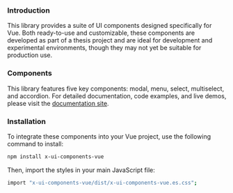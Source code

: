 ### Introduction

This library provides a suite of UI components designed specifically for Vue. Both ready-to-use and customizable, these components are developed as part of a thesis project and are ideal for development and experimental environments, though they may not yet be suitable for production use.

### Components

This library features five key components: modal, menu, select, multiselect, and accordion. For detailed documentation, code examples, and live demos, please visit the [documentation site](https://x-ui-components-vue.netlify.app/).

### Installation

To integrate these components into your Vue project, use the following command to install:

```bash
npm install x-ui-components-vue
```

Then, import the styles in your main JavaScript file:

```bash
import "x-ui-components-vue/dist/x-ui-components-vue.es.css";
```
